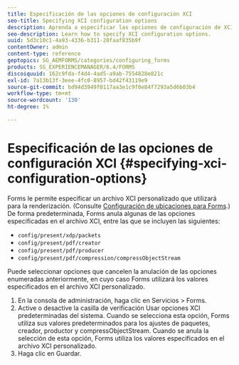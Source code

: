 ```yaml
---
title: Especificación de las opciones de configuración XCI
seo-title: Specifying XCI configuration options
description: Aprenda a especificar las opciones de configuración de XCI.
seo-description: Learn how to specify XCI configuration options.
uuid: 5d3c10c1-4a93-4336-b311-20faaf835b9f
contentOwner: admin
content-type: reference
geptopics: SG_AEMFORMS/categories/configuring_forms
products: SG_EXPERIENCEMANAGER/6.4/FORMS
discoiquuid: 162c9fda-f4d4-4ad5-a9ab-7554828e821c
exl-id: 7a13b13f-3eee-4fc0-8957-bd42f43119e9
source-git-commit: bd94d3949f0117aa3e1c9f0e84f7293a5d6b03b4
workflow-type: tm+mt
source-wordcount: '130'
ht-degree: 1%

---
```


# Especificación de las opciones de configuración XCI {#specifying-xci-configuration-options}

Forms le permite especificar un archivo XCI personalizado que utilizará para la renderización. (Consulte [Configuración de ubicaciones para Forms](/help/forms/using/admin-help/configuring-locations-forms.md#configuring-locations-for-forms).) De forma predeterminada, Forms anula algunas de las opciones especificadas en el archivo XCI, entre las que se incluyen las siguientes:

* `config/present/xdp/packets`
* `config/present/pdf/creator`
* `config/present/pdf/producer`
* `config/present/pdf/compression/compressObjectStream`

Puede seleccionar opciones que cancelen la anulación de las opciones enumeradas anteriormente, en cuyo caso Forms utilizará los valores especificados en el archivo XCI personalizado.

1. En la consola de administración, haga clic en Servicios > Forms.
1. Active o desactive la casilla de verificación Usar opciones XCI predeterminadas del sistema. Cuando se selecciona esta opción, Forms utiliza sus valores predeterminados para los ajustes de paquetes, creador, productor y compressObjectStream. Cuando se anula la selección de esta opción, Forms utiliza los valores especificados en el archivo XCI personalizado.
1. Haga clic en Guardar.
